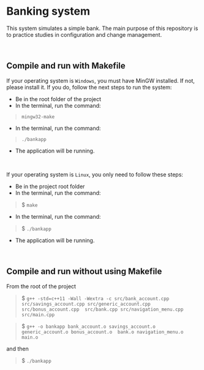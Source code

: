 # Banking system
This system simulates a simple bank. The main purpose of this repository is to practice studies in configuration and change management.

<br>

## Compile and run with Makefile
If your operating system is `Windows`, you must have MinGW installed.
If not, please install it.
If you do, follow the next steps to run the system:
- Be in the root folder of the project
- In the terminal, run the command:
> `mingw32-make`
- In the terminal, run the command:
> `./bankapp`
- The application will be running.

<br>

If your operating system is `Linux`, you only need to follow these steps:
- Be in the project root folder
- In the terminal, run the command:
> $ `make`
- In the terminal, run the command:
> $ `./bankapp`
- The application will be running.

<br>

## Compile and run without using Makefile
From the root of the project

> $ `g++ -std=c++11 -Wall -Wextra -c src/bank_account.cpp src/savings_account.cpp src/generic_account.cpp src/bonus_account.cpp  src/bank.cpp src/navigation_menu.cpp src/main.cpp`

> $ `g++ -o bankapp bank_account.o savings_account.o generic_account.o bonus_account.o  bank.o navigation_menu.o main.o`

and then

> $ `./bankapp`